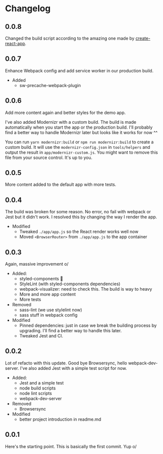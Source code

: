 # Changelog

## 0.0.8

Changed the build script according to the amazing one made by [create-react-app](https://github.com/facebook/create-react-app).

## 0.0.7

Enhance Webpack config and add service worker in our production build.
- Added
  - sw-precache-webpack-plugin

## 0.0.6

Add more content again and better styles for the demo app.

I've also added Modernizr with a custom build. The build is made automatically when you start the app or the production build.
I'll probably find a better way to handle Modernizr later but looks like it works for now ^^

You can run `yarn modernizr:build` or `npm run modernizr:build` to create a custom build. It will use the `modernizr-config.json` in `tools/helpers` and output the result in `app/modernizr-custom.js`. You might want to remove this file from your source control. It's up to you.

## 0.0.5

More content added to the default app with more tests.

## 0.0.4

The build was broken for some reason. No error, no fail with webpack or Jest but it didn't work. I resolved this by changing the way I render the app.

- Modified
  - Tweaked `./app/app.js` so the React render works well now
  - Moved `<BrowserRouter>` from `./app/app.js` to the app container

## 0.0.3

Again, massive improvement o/

- Added:
  - styled-components 💅
  - StyleLint (with styled-components dependencies)
  - webpack-visualizer: need to check this. The build is way to heavy
  - More and more app content
  - More tests
- Removed
  - sass-lint (we use stylelint now)
  - sass stuff in webpack config
- Modified
  - Pinned dependencies: just in case we break the building process by upgrading. I'll find a better way to handle this later.
  - Tweaked Jest and CI.

## 0.0.2

Lot of refacto with this update. Good bye Browsersync, hello webpack-dev-server. I've also added Jest with a simple test script for now.

- Added:
  - Jest and a simple test
  - node build scripts
  - node lint scripts
  - webpack-dev-server
- Removed
  - Browsersync
- Modified
  - better project introduction in readme.md

## 0.0.1

Here's the starting point. This is basically the first commit. Yup o/
